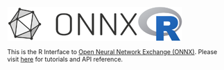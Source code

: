 <p align="left"><img width="60%" src="vignettes/imgs/ONNX_logo_main.png"/><img width="20%" src="vignettes/imgs/Rlogo.png"/></p>

This is the R Interface to [Open Neural Network Exchange (ONNX)](https://onnx.ai/). Please visit [here](https://onnx.ai/onnx-r) for tutorials and API reference.
